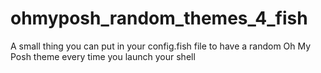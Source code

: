# ohmyposh_random_themes_4_fish
A small thing you can put in your config.fish file to have a random Oh My Posh theme every time you launch  your shell
